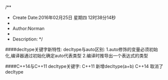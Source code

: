 /**
* Create Date:2016年02月25日 星期四 12时38分14秒
* 
* Author:Norman
* 
* Description: 
*/

####decltype关键字新特性:
    decltype与auto区别:
        1.auto修饰的变量必须初始化,编译器通过初始化确定auto代表类型
        2.编译时推导出一个表达式的类型

####C++14与C++11 decltype关键字:
    C++11 新增decltype(a+b)
    C++14 取消了decltype
